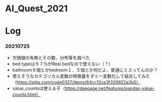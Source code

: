 # AI_Quest_2021
# Log
### 20210725
- 欠損値の有無とその数、分布等を調べた
- bed typeは９７％がReal bedなので使えない（？）
- bathroom８個とかbedroom１．５個とか何だよ、普通にミスってんのか？
- 使えそうなカテゴリカル変数の特徴量をダミー変数化して結合してみた（https://qiita.com/code0327/items/64cc12ca3f329922a3b5）
- value_countsは使える子（https://deepage.net/features/pandas-value-counts.html）
